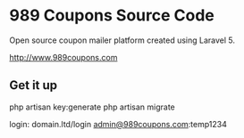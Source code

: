 <h1>989 Coupons Source Code</h1>
<p>Open source coupon mailer platform created using Laravel 5.</p>
<a href="http://www.989coupons.com">http://www.989coupons.com</a>

<h2>Get it up</h2>
php artisan key:generate
php artisan migrate

login:
domain.ltd/login
admin@989coupons.com:temp1234
